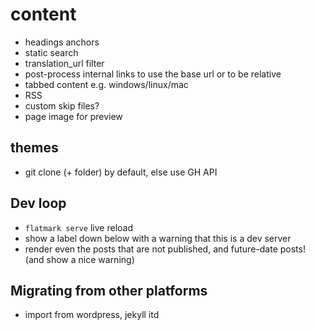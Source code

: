 
# content
- headings anchors
- static search
- translation_url filter
- post-process internal links to use the base url or to be relative
- tabbed content e.g. windows/linux/mac
- RSS
- custom skip files?
- page image for preview



## themes
- git clone (+ folder) by default, else use GH API



## Dev loop
- `flatmark serve` live reload
- show a label down below with a warning that this is a dev server
- render even the posts that are not published, and future-date posts! (and show a nice warning)




## Migrating from other platforms
- import from wordpress, jekyll itd